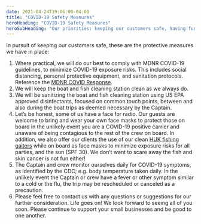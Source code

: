 ```yaml
---
date: 2021-04-24T19:06:00-04:00
title: "COVID-19 Safety Measures"
heroHeading: "COVID-19 Safety Measures"
heroSubHeading: "Our priorities: keeping our customers safe, having fun, and catching fish."
---
```


In pursuit of keeping our customers safe, these are the protective measures we have in place:

1. Where practical, we will do our best to comply with MDNR COVID-19 guidelines, to minimize COVID-19 exposure risks. This includes social distancing, personal protective equipment, and sanitation protocols. Reference the [MDNR COVID Response](https://www.michigan.gov/dnr/0,4570,7-350-79137_79770_98458---,00.html).
1. We will keep the boat and fish cleaning station clean as we always do.
1. We will be sanitizing the boat and fish cleaning station using US EPA approved disinfectants, focused on common touch points, between and also during the boat trips as deemed necessary by the Captain.
1. Let’s be honest, some of us have a face for radio. Our guests are welcome to bring and wear your own face masks to protect those on board in the unlikely event you are a COVID-19 positive carrier and unaware of being contagious to the rest of the crew on board. In addition, we also offer our clients the use of our clean [HUK fishing gaiters](https://www.hukgear.com/collections/gaiters) while on board as face masks to minimize exposure risks for all parties, and the sun (SPF 30). We don’t want to scare away the fish and skin cancer is not fun either!
1. The Captain and crew monitor ourselves daily for COVID-19 symptoms, as identified by the CDC; e.g. body temperature taken daily. In the unlikely event the Captain or crew have a fever or other symptom similar to a cold or the flu, the trip may be rescheduled or canceled as a precaution.
1. Please feel free to contact us with any questions or suggestions for our further consideration. Life goes on! We look forward to seeing all of you soon. Please continue to support your small businesses and be good to one another.
